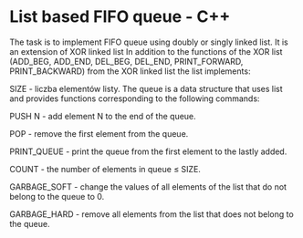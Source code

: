 # List based FIFO queue - C++


The task is to implement FIFO queue using doubly or singly linked list. It is an extension of XOR linked list
In addition to the functions of the XOR list (ADD_BEG, ADD_END, DEL_BEG, DEL_END, PRINT_FORWARD, PRINT_BACKWARD) from the XOR linked list the list implements:

SIZE - liczba elementów listy.
The queue is a data structure that uses list and provides functions corresponding to the following commands:


PUSH N - add element N to the end of the queue.

POP - remove the first element from the queue.

PRINT_QUEUE - print the queue from the first element to the lastly added.

COUNT - the number of elements in queue ≤ SIZE.

GARBAGE_SOFT - change the values of all elements of the list that do not belong to the queue to 0.

GARBAGE_HARD - remove all elements from the list that does not belong to the queue.
